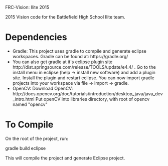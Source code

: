 FRC-Vision: Ilite 2015

2015 Vision code for the Battlefield High School Ilite team. 

<h1>Dependencies</h1>
<ul>
<li>Gradle: This project uses gradle to compile and generate eclipse workspaces. Gradle can be found at: 
https://gradle.org/</li>

 <li>You can also get gradle at it's eclipse plugin 
    site http://dist.springsource.com/release/TOOLS/update/e4.4/ .
    Go to the install menu in eclipse (help -> install new software) and add a plugin site.
    Install the plugin and restart eclipse. You can now import gradle projects into your workspace via file -> import -> gradle.</li>

<li>OpenCV: Download OpenCV: http://docs.opencv.org/doc/tutorials/introduction/desktop_java/java_dev_intro.html Put openCV into libraries directory, with root of opencv named "opencv" </li>
</ul>

<h1>To Compile</h1>
On the root of the project, run: 

gradle build eclipse

This will compile the project and generate Eclipse project. 